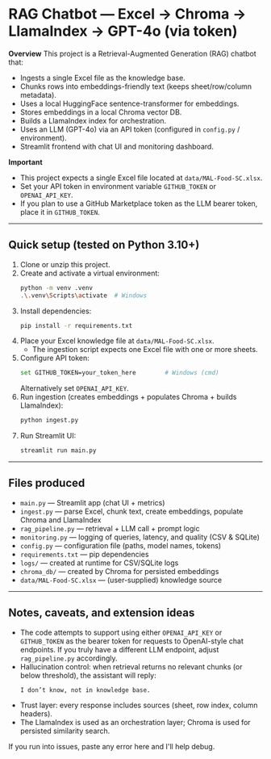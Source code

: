 # RAG Chatbot — Excel → Chroma → LlamaIndex → GPT-4o (via token)

**Overview**
This project is a Retrieval-Augmented Generation (RAG) chatbot that:
- Ingests a single Excel file as the knowledge base.
- Chunks rows into embeddings-friendly text (keeps sheet/row/column metadata).
- Uses a local HuggingFace sentence-transformer for embeddings.
- Stores embeddings in a local Chroma vector DB.
- Builds a LlamaIndex index for orchestration.
- Uses an LLM (GPT-4o) via an API token (configured in `config.py` / environment).
- Streamlit frontend with chat UI and monitoring dashboard.

**Important**
- This project expects a single Excel file located at `data/MAL-Food-SC.xlsx`.
- Set your API token in environment variable `GITHUB_TOKEN` or `OPENAI_API_KEY`.
- If you plan to use a GitHub Marketplace token as the LLM bearer token, place it in `GITHUB_TOKEN`.

---
## Quick setup (tested on Python 3.10+)

1. Clone or unzip this project.
2. Create and activate a virtual environment:
   ```bash
   python -m venv .venv
   .\.venv\Scripts\activate  # Windows
   ```
3. Install dependencies:
   ```bash
   pip install -r requirements.txt
   ```
4. Place your Excel knowledge file at `data/MAL-Food-SC.xlsx`.
   - The ingestion script expects one Excel file with one or more sheets.
5. Configure API token:
   ```bash
   set GITHUB_TOKEN=your_token_here        # Windows (cmd)
   ```
   Alternatively set `OPENAI_API_KEY`.
6. Run ingestion (creates embeddings + populates Chroma + builds LlamaIndex):
   ```bash
   python ingest.py
   ```
7. Run Streamlit UI:
   ```bash
   streamlit run main.py
   ```

---
## Files produced
- `main.py` — Streamlit app (chat UI + metrics)
- `ingest.py` — parse Excel, chunk text, create embeddings, populate Chroma and LlamaIndex
- `rag_pipeline.py` — retrieval + LLM call + prompt logic
- `monitoring.py` — logging of queries, latency, and quality (CSV & SQLite)
- `config.py` — configuration file (paths, model names, tokens)
- `requirements.txt` — pip dependencies
- `logs/` — created at runtime for CSV/SQLite logs
- `chroma_db/` — created by Chroma for persisted embeddings
- `data/MAL-Food-SC.xlsx` — (user-supplied) knowledge source

---
## Notes, caveats, and extension ideas
- The code attempts to support using either `OPENAI_API_KEY` or `GITHUB_TOKEN` as the bearer token for requests to OpenAI-style chat endpoints. If you truly have a different LLM endpoint, adjust `rag_pipeline.py` accordingly.
- Hallucination control: when retrieval returns no relevant chunks (or below threshold), the assistant will reply:
  ```
  I don’t know, not in knowledge base.
  ```
- Trust layer: every response includes sources (sheet, row index, column headers).
- The LlamaIndex is used as an orchestration layer; Chroma is used for persisted similarity search.

If you run into issues, paste any error here and I'll help debug.

